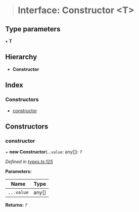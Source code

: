 > # Interface: Constructor <**T**>

## Type parameters

▪ **T**

## Hierarchy

* **Constructor**

## Index

### Constructors

* [constructor](_types_.constructor.md#constructor)

## Constructors

###  constructor

\+ **new Constructor**(...`value`: any[]): *`T`*

*Defined in [types.ts:125](https://github.com/polkadot-js/api/blob/c7c76f6/packages/types/src/types.ts#L125)*

**Parameters:**

Name | Type |
------ | ------ |
`...value` | any[] |

**Returns:** *`T`*